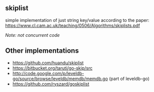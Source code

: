 ## skiplist
simple implementation of just string key/value according to the paper:
https://www.cl.cam.ac.uk/teaching/0506/Algorithms/skiplists.pdf

*Note: not concurrent code* 

## Other implementations

* https://github.com/huandu/skiplist
* https://bitbucket.org/taruti/go-skip/src
* http://code.google.com/p/leveldb-go/source/browse/leveldb/memdb/memdb.go (part of leveldb-go)
* https://github.com/ryszard/goskiplist

